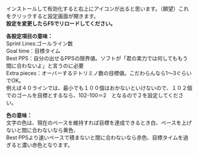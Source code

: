 インストールして有効化すると右上にアイコンが出ると思います。（願望）これをクリックすると設定画面が開きます。  
**設定を変更したらF5でリロードしてください。**

**各設定項目の意味：**  
Sprint Lines:ゴールライン数  
Goal time：目標タイム  
Best PPS：自分の出せるPPSの限界値。ソフトが「君の実力では何してももう間に合わないよ」と言うのに必要  
Extra pieces：オーバーするテトリミノ数の目標値。こだわらんなら1～3ぐらいでOK。  
例えば４０ラインでは、最小でも１００個はおかないといけないので、１０２個でのゴールを目標とするなら、102-100＝2　となるので２を設定してください。  

**色の意味：**  
文字の色は、現在のペースを維持すれば目標を達成できるとき白、ペースを上げないと間に合わないなら黄色、  
Best PPSより速いペースで積まないと間に合わないなら赤色、目標タイムを過ぎると濃い赤色となります。  

